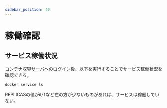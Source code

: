 ```yaml
---
sidebar_position: 40
---
```

# 稼働確認

## サービス稼働状況
[コンテナ収容サーバへのログイン](/docs/forOp/login#コンテナ収容サーバへのログイン)後、以下を実行することでサービス稼働状況を確認できる。

```
docker service ls
```

REPLICASの値が`0/1`など左の方が少ないものがあれば、サービスは稼働していない。